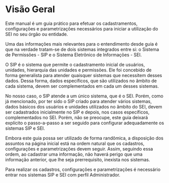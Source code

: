 # Visão Geral



Este manual é um guia prático para efetuar os cadastramentos, configurações e parametrizações necessários para iniciar a utilização do SEI no seu órgão ou entidade.

Uma das informações mais relevantes para o entendimento desde guia é que na verdade tratam-se de dois sistemas integrados entre si: o Sistema de Permissões - SIP e o Sistema Eletrônico de Informações - SEI.

O SIP é o sistema que permite o cadastramento inicial de usuários, unidades, hierarquia das unidades e permissões. Ele foi concebido de forma generalista para atender quaisquer sistemas que necessitem desses dados. Dessa forma, dados específicos, que são utilizados no âmbito de cada sistema, devem ser complementados em cada um desses sistemas.

No nosso caso, o SIP atende a um único sistema, que é o SEI. Porém, como já mencionado, por ter sido o SIP criado para atender vários sistemas, dados básicos dos usuários e unidades utilizados no âmbito do SEI, devem ser cadastrados inicialmente no SIP e depois, nos casos específicos, complementados no SEI. Porém, não se preocupe, este guia deixará explícito o passo-a-passo a ser seguido para configurar adequadamente os sistemas SIP e SEI.

Embora este guia possa ser utilizado de forma randômica, a disposição dos assuntos na página inicial está na ordem natural que os cadastros, configurações e parametrizações devem seguir. Assim, seguindo essa ordem, ao cadastrar uma informação, não haverá perigo que uma informação anterior, que lhe seja prerrequisito, inexista nos sistemas.

Para realizar os cadastros, configurações e parametrizações é necessário entrar nos sistemas SIP e SEI com perfil Administrador.

